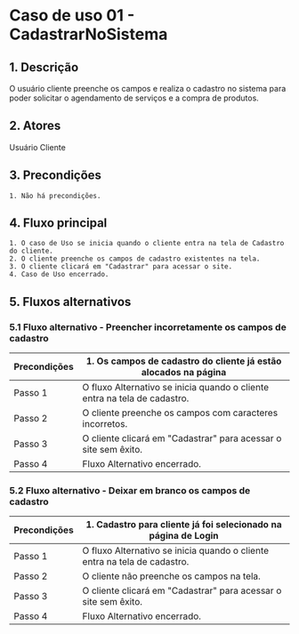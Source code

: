 # Caso de uso 01 - CadastrarNoSistema

## 1. Descrição
O usuário cliente preenche os campos e realiza o cadastro no sistema para poder solicitar o agendamento de serviços e a compra de produtos.

## 2. Atores
Usuário Cliente

## 3. Precondições

  
	1. Não há precondições.
 
## 4. Fluxo principal

    1. O caso de Uso se inicia quando o cliente entra na tela de Cadastro do cliente.
    2. O cliente preenche os campos de cadastro existentes na tela.
    3. O cliente clicará em "Cadastrar" para acessar o site.
    4. Caso de Uso encerrado.

## 5. Fluxos alternativos

### 5.1 Fluxo alternativo - Preencher incorretamente os campos de cadastro

| **Precondições**  |1. Os campos de cadastro do cliente já estão alocados na página |
| --- | --- |
|  Passo 1   | O fluxo Alternativo se inicia quando o cliente entra na tela de cadastro. |
|  Passo 2   | O cliente preenche os campos com caracteres incorretos.  |
|  Passo 3   | O cliente clicará em "Cadastrar" para acessar o site sem êxito. |
|  Passo 4   | Fluxo Alternativo encerrado. |

### 5.2 Fluxo alternativo - Deixar em branco os campos de cadastro

| **Precondições**  |1. Cadastro para cliente já foi selecionado na página de Login |
| --- | --- |
|  Passo 1   | O fluxo Alternativo se inicia quando o cliente entra na tela de cadastro. |
|  Passo 2   | O cliente não preenche os campos na tela.  |
|  Passo 3   | O cliente clicará em "Cadastrar" para acessar o site sem êxito. |
|  Passo 4   | Fluxo Alternativo encerrado. |
